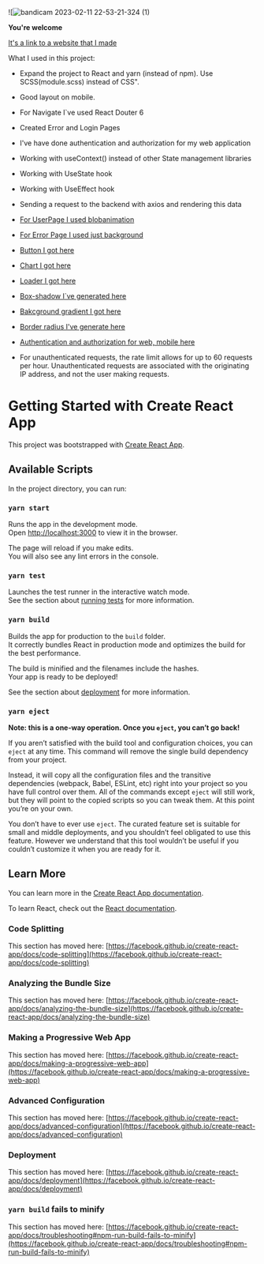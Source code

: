 ![![bandicam 2023-02-11 22-53-21-324 (1)](https://user-images.githubusercontent.com/79521676/218281016-fd35b7cf-5df7-493f-b809-fcb6689a5715.gif)

**You're welcome**

[It's a link to a website that I made](https://search-github-users23.netlify.app/)

What I used in this project:

- Expand the project to React and yarn (instead of npm). Use SCSS(module.scss) instead of CSS".

- Good layout on mobile.

- For Navigate I`ve used React Douter 6

- Created Error and Login Pages 

- I've have done authentication and authorization for my web application

- Working with useContext() instead of other State management libraries

- Working with UseState hook

- Working with UseEffect hook

- Sending a request to the backend with axios and rendering this data

- [For UserPage I used blobanimation](https://blobanimation.com/)

- [For Error Page I used just background](https://app.haikei.app/)

- [Button I got here](https://cssbuttons.app/buttons/5)

- [Chart I got here](https://www.fusioncharts.com/dev/getting-started/react/your-first-chart-using-react)

- [Loader I got here](https://cssloaders.github.io/?fbclid=IwAR2LRMD83d70rak_dcCbHtjmSzA0dYHSr-hogM8WeWS6_20cCqqRt6--pAA)

- [Box-shadow I`ve generated here]( https://www.cssmatic.com/box-shadow)

- [Bakcground gradient I got here]( https://www.gradient-animator.com)

- [Border radius I've generate here](https://www.cssmatic.com/border-radius)

- [Authentication and authorization for web, mobile here]( https://auth0.com/)

- For unauthenticated requests, the rate limit allows for up to 60 requests per hour. Unauthenticated requests are associated with the originating IP address, and not the user making requests.


# Getting Started with Create React App

This project was bootstrapped with [Create React App](https://github.com/facebook/create-react-app).

## Available Scripts

In the project directory, you can run:

### `yarn start`

Runs the app in the development mode.\
Open [http://localhost:3000](http://localhost:3000) to view it in the browser.

The page will reload if you make edits.\
You will also see any lint errors in the console.

### `yarn test`

Launches the test runner in the interactive watch mode.\
See the section about [running tests](https://facebook.github.io/create-react-app/docs/running-tests) for more information.

### `yarn build`

Builds the app for production to the `build` folder.\
It correctly bundles React in production mode and optimizes the build for the best performance.

The build is minified and the filenames include the hashes.\
Your app is ready to be deployed!

See the section about [deployment](https://facebook.github.io/create-react-app/docs/deployment) for more information.

### `yarn eject`

**Note: this is a one-way operation. Once you `eject`, you can’t go back!**

If you aren’t satisfied with the build tool and configuration choices, you can `eject` at any time. This command will remove the single build dependency from your project.

Instead, it will copy all the configuration files and the transitive dependencies (webpack, Babel, ESLint, etc) right into your project so you have full control over them. All of the commands except `eject` will still work, but they will point to the copied scripts so you can tweak them. At this point you’re on your own.

You don’t have to ever use `eject`. The curated feature set is suitable for small and middle deployments, and you shouldn’t feel obligated to use this feature. However we understand that this tool wouldn’t be useful if you couldn’t customize it when you are ready for it.

## Learn More

You can learn more in the [Create React App documentation](https://facebook.github.io/create-react-app/docs/getting-started).

To learn React, check out the [React documentation](https://reactjs.org/).

### Code Splitting

This section has moved here: [https://facebook.github.io/create-react-app/docs/code-splitting](https://facebook.github.io/create-react-app/docs/code-splitting)

### Analyzing the Bundle Size

This section has moved here: [https://facebook.github.io/create-react-app/docs/analyzing-the-bundle-size](https://facebook.github.io/create-react-app/docs/analyzing-the-bundle-size)

### Making a Progressive Web App

This section has moved here: [https://facebook.github.io/create-react-app/docs/making-a-progressive-web-app](https://facebook.github.io/create-react-app/docs/making-a-progressive-web-app)

### Advanced Configuration

This section has moved here: [https://facebook.github.io/create-react-app/docs/advanced-configuration](https://facebook.github.io/create-react-app/docs/advanced-configuration)

### Deployment

This section has moved here: [https://facebook.github.io/create-react-app/docs/deployment](https://facebook.github.io/create-react-app/docs/deployment)

### `yarn build` fails to minify

This section has moved here: [https://facebook.github.io/create-react-app/docs/troubleshooting#npm-run-build-fails-to-minify](https://facebook.github.io/create-react-app/docs/troubleshooting#npm-run-build-fails-to-minify)
